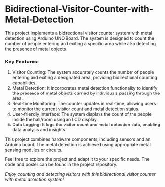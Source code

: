 # Bidirectional-Visitor-Counter-with-Metal-Detection
This project implements a bidirectional visitor counter system with metal detection using Arduino UNO Board. The system is designed to count the number of people entering and exiting a specific area while also detecting the presence of metal objects.

### Key Features:  
1. Visitor Counting: The system accurately counts the number of people entering and exiting a designated area, providing bidirectional counting capabilities.  
2. Metal Detection: It incorporates metal detection functionality to identify the presence of metal objects carried by individuals passing through the area.  
3. Real-time Monitoring: The counter updates in real-time, allowing users to monitor the current visitor count and metal detection status.  
4. User-friendly Interface: The system displays the count of the people inside the hall/room using an LCD display.  
5. Data Logging: It logs the visitor count and metal detection data, enabling data analysis and insights.

This project combines hardware components, including sensors and an Arduino board. The metal detection is achieved using appropriate metal sensing modules or circuits.

Feel free to explore the project and adapt it to your specific needs. The code and poster can be found in the project repository.

*Enjoy counting and detecting visitors with this bidirectional visitor counter with metal detection system!*
